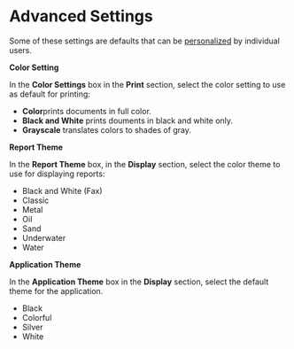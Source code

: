 # Advanced Settings

Some of these settings are defaults that can be [personalized](../../../users/navigate-view-modify-and-control/personalize-your-genus-desktop.md) by individual users.

**Color Setting**

In the **Color Settings** box in the **Print** section, select the color setting to use as default for printing:

*   **Color**prints documents in full color.
*   **Black and White** prints douments in black and white only.
*   **Grayscale** translates colors to shades of gray.

**Report Theme**

In the **Report Theme** box, in the **Display** section, select the color theme to use for displaying reports:

*   Black and White (Fax)
*   Classic
*   Metal
*   Oil
*   Sand
*   Underwater
*   Water

**Application Theme**

In the **Application Theme** box in the **Display** section, select the default theme for the application.

*   Black
*   Colorful
*   Silver
*   White

